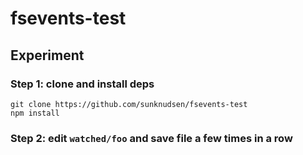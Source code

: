 # fsevents-test

## Experiment

### Step 1: clone and install deps

```shell
git clone https://github.com/sunknudsen/fsevents-test
npm install
```

### Step 2: edit `watched/foo` and save file a few times in a row